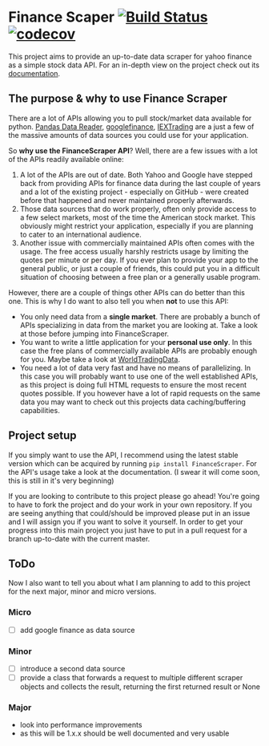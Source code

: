 # Finance Scaper [![Build Status](https://travis-ci.org/LukasBudach/FinanceScraper.svg?branch=master)](https://travis-ci.org/LukasBudach/FinanceScraper) [![codecov](https://codecov.io/gh/LukasBudach/FinanceScraper/branch/master/graph/badge.svg)](https://codecov.io/gh/LukasBudach/FinanceScraper)


This project aims to provide an up-to-date data scraper for yahoo finance as a simple stock data API.
For an in-depth view on the project check out its [documentation](https://financescraper.readthedocs.io/en/latest/).

## The purpose & why to use Finance Scraper
There are a lot of APIs allowing you to pull stock/market data available for python. 
[Pandas Data Reader](https://pandas-datareader.readthedocs.io/en/latest/), 
[googlefinance](https://pypi.org/project/googlefinance/),
[IEXTrading](https://iextrading.com/developer/docs/#getting-started) are a just a few
of the massive amounts of data sources you could use for your application. 

So **why use the FinanceScraper API**? Well, there are a few issues with a lot of the
APIs readily available online:
1. A lot of the APIs are out of date. Both Yahoo and Google have stepped back from
providing APIs for finance data during the last couple of years and a lot of the
existing project - especially on GitHub - were created before that happened and never
maintained properly afterwards.
2. Those data sources that do work properly, often only provide access to a few
select markets, most of the time the American stock market. This obviously might
restrict your application, especially if you are planning to cater to an international
audience.
3. Another issue with commercially maintained APIs often comes with the usage. The free
access usually harshly restricts usage by limiting the quotes per minute or per day.
If you ever plan to provide your app to the general public, or just a couple of
friends, this could put you in a difficult situation of choosing between a free plan
or a generally usable program.

However, there are a couple of things other APIs can do better than this one. This is
why I do want to also tell you when **not** to use this API:
* You only need data from a **single market**. There are probably a bunch of APIs 
specializing in data from the market you are looking at. Take a look at those before 
jumping into FinanceScraper.
* You want to write a little application for your **personal use only**. In this case
the free plans of commercially available APIs are probably enough for you. Maybe take
a look at [WorldTradingData](https://www.worldtradingdata.com/).
* You need a lot of data very fast and have no means of parallelizing. In this case
you will probably want to use one of the well established APIs, as this project is
doing full HTML requests to ensure the most recent quotes possible. If you however
have a lot of rapid requests on the same data you may want to check out this
projects data caching/buffering capabilities.

## Project setup

If you simply want to use the API, I recommend using the latest stable version 
which can be acquired by running `` pip install FinanceScraper ``. For the API's
usage take a look at the documentation. (I swear it will come soon, this is still
in it's very beginning)

If you are looking to contribute to this project please go ahead! You're going to have
to fork the project and do your work in your own repository. If you are seeing anything
that could/should be improved please put in an issue and I will assign you if you want
to solve it yourself. In order to get your progress into this main project you just have
to put in a pull request for a branch up-to-date with the current master.

## ToDo
Now I also want to tell you about what I am planning to add to this project for the
next major, minor and micro versions.

### Micro
* [ ] add google finance as data source

### Minor
* [ ] introduce a second data source
* [ ] provide a class that forwards a request to multiple different scraper objects
and collects the result, returning the first returned result or None

### Major
* look into performance improvements
* as this will be 1.x.x should be well documented and very usable
